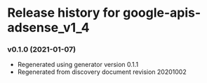 # Release history for google-apis-adsense_v1_4

### v0.1.0 (2021-01-07)

* Regenerated using generator version 0.1.1
* Regenerated from discovery document revision 20201002

